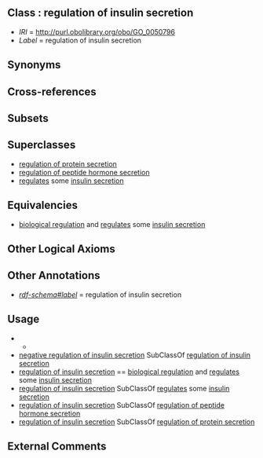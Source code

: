 
## Class : regulation of insulin secretion

 * *IRI* = http://purl.obolibrary.org/obo/GO_0050796
 * *Label* = regulation of insulin secretion

## Synonyms


## Cross-references


## Subsets


## Superclasses

 * [regulation of protein secretion](../../GO/08/GO_0050708.md)
 * [regulation of peptide hormone secretion](../../GO/76/GO_0090276.md)
 * [regulates](../../RO/11/RO_0002211.md) some [insulin secretion](../../GO/73/GO_0030073.md)

## Equivalencies

 * [biological regulation](../../GO/07/GO_0065007.md) and [regulates](../../RO/11/RO_0002211.md) some [insulin secretion](../../GO/73/GO_0030073.md)

## Other Logical Axioms


## Other Annotations

 * *[rdf-schema#label](../../el/rdf-schema#label.md)* = regulation of insulin secretion

## Usage

 * -
 * [negative regulation of insulin secretion](../../GO/76/GO_0046676.md) SubClassOf [regulation of insulin secretion](../../GO/96/GO_0050796.md)
 * [regulation of insulin secretion](../../GO/96/GO_0050796.md) == [biological regulation](../../GO/07/GO_0065007.md) and [regulates](../../RO/11/RO_0002211.md) some [insulin secretion](../../GO/73/GO_0030073.md)
 * [regulation of insulin secretion](../../GO/96/GO_0050796.md) SubClassOf [regulates](../../RO/11/RO_0002211.md) some [insulin secretion](../../GO/73/GO_0030073.md)
 * [regulation of insulin secretion](../../GO/96/GO_0050796.md) SubClassOf [regulation of peptide hormone secretion](../../GO/76/GO_0090276.md)
 * [regulation of insulin secretion](../../GO/96/GO_0050796.md) SubClassOf [regulation of protein secretion](../../GO/08/GO_0050708.md)

## External Comments

